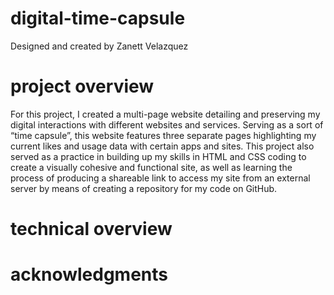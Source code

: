 # digital-time-capsule
Designed and created by Zanett Velazquez

# project overview
For this project, I created a multi-page website detailing and preserving my digital interactions with different websites and services. Serving as a sort of “time capsule”, this website features three separate pages highlighting my current likes and usage data with certain apps and sites. This project also served as a practice in building up my skills in HTML and CSS coding to create a visually cohesive and functional site, as well as learning the process of producing a shareable link to access my site from an external server by means of creating a repository for my code on GitHub.

# technical overview
# acknowledgments